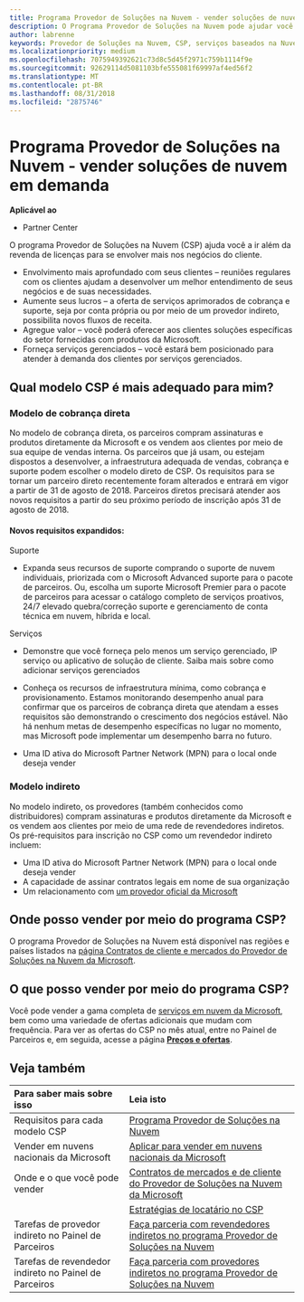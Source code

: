 ```yaml
---
title: Programa Provedor de Soluções na Nuvem - vender soluções de nuvem em demanda | Partner Center
description: O Programa Provedor de Soluções na Nuvem pode ajudar você a expandir seus negócios com novos clientes e novos conhecimentos.
author: labrenne
keywords: Provedor de Soluções na Nuvem, CSP, serviços baseados na Nuvem, Azure, Office 365, Dynamics, parceiro CSP, vender no CSP, parceiro direto, parceiro CSP direto, revendedor CSP indireto, CSP direto, CSP indireto, modelo direto, modelo indireto, revendedor indireto, provedor indireto, provedor, distribuidor, programa provedor de soluções na nuvem
ms.localizationpriority: medium
ms.openlocfilehash: 7075949392621c73d8c5d45f2971c759b1114f9e
ms.sourcegitcommit: 92629114d5081103bfe555081f69997af4ed56f2
ms.translationtype: MT
ms.contentlocale: pt-BR
ms.lasthandoff: 08/31/2018
ms.locfileid: "2875746"
---
```

# <a name="cloud-solution-provider-program---selling-in-demand-cloud-solutions"></a>Programa Provedor de Soluções na Nuvem - vender soluções de nuvem em demanda 

**Aplicável ao**

-  Partner Center

O programa Provedor de Soluções na Nuvem (CSP) ajuda você a ir além da revenda de licenças para se envolver mais nos negócios do cliente.
 
- Envolvimento mais aprofundado com seus clientes – reuniões regulares com os clientes ajudam a desenvolver um melhor entendimento de seus negócios e de suas necessidades.
- Aumente seus lucros – a oferta de serviços aprimorados de cobrança e suporte, seja por conta própria ou por meio de um provedor indireto, possibilita novos fluxos de receita.  
- Agregue valor – você poderá oferecer aos clientes soluções específicas do setor fornecidas com produtos da Microsoft.
- Forneça serviços gerenciados – você estará bem posicionado para atender à demanda dos clientes por serviços gerenciados. 

## <a name="which-csp-model-is-best-for-me"></a>Qual modelo CSP é mais adequado para mim?

### <a name="direct-bill-model"></a>Modelo de cobrança direta

 No modelo de cobrança direta, os parceiros compram assinaturas e produtos diretamente da Microsoft e os vendem aos clientes por meio de sua equipe de vendas interna. Os parceiros que já usam, ou estejam dispostos a desenvolver, a infraestrutura adequada de vendas, cobrança e suporte podem escolher o modelo direto de CSP. Os requisitos para se tornar um parceiro direto recentemente foram alterados e entrará em vigor a partir de 31 de agosto de 2018. Parceiros diretos precisará atender aos novos requisitos a partir do seu próximo período de inscrição após 31 de agosto de 2018.


#### <a name="new-expanded-requirements"></a>Novos requisitos expandidos:

Suporte
- Expanda seus recursos de suporte comprando o suporte de nuvem individuais, priorizada com o Microsoft Advanced suporte para o pacote de parceiros. Ou, escolha um suporte Microsoft Premier para o pacote de parceiros para acessar o catálogo completo de serviços proativos, 24/7 elevado quebra/correção suporte e gerenciamento de conta técnica em nuvem, híbrida e local. 

Serviços

- Demonstre que você forneça pelo menos um serviço gerenciado, IP serviço ou aplicativo de solução de cliente. Saiba mais sobre como adicionar serviços gerenciados

- Conheça os recursos de infraestrutura mínima, como cobrança e provisionamento.
Estamos monitorando desempenho anual para confirmar que os parceiros de cobrança direta que atendam a esses requisitos são demonstrando o crescimento dos negócios estável. Não há nenhum metas de desempenho específicas no lugar no momento, mas Microsoft pode implementar um desempenho barra no futuro. 

- Uma ID ativa do Microsoft Partner Network (MPN) para o local onde deseja vender


### <a name="indirect-model"></a>Modelo indireto

No modelo indireto, os provedores (também conhecidos como distribuidores) compram assinaturas e produtos diretamente da Microsoft e os vendem aos clientes por meio de uma rede de revendedores indiretos. Os pré-requisitos para inscrição no CSP como um revendedor indireto incluem:

- Uma ID ativa do Microsoft Partner Network (MPN) para o local onde deseja vender
- A capacidade de assinar contratos legais em nome de sua organização
- Um relacionamento com [um provedor oficial da Microsoft](https://partnercenter.microsoft.com/partner/find-a-provider)


## <a name="where-can-i-sell-through-the-csp-program"></a>Onde posso vender por meio do programa CSP?

O programa Provedor de Soluções na Nuvem está disponível nas regiões e países listados na [página Contratos de cliente e mercados do Provedor de Soluções na Nuvem da Microsoft](agreements.md).  

## <a name="what-can-i-sell-through-the-csp-program"></a>O que posso vender por meio do programa CSP?

Você pode vender a gama completa de [serviços em nuvem da Microsoft](https://partner.microsoft.com/cloud-solution-provider/products-and-services), bem como uma variedade de ofertas adicionais que mudam com frequência. Para ver as ofertas do CSP no mês atual, entre no Painel de Parceiros e, em seguida, acesse a página [**Preços e ofertas**](https://partnercenter.microsoft.com/pcv/sales).

## <a name="see-also"></a>Veja também 


|**Para saber mais sobre isso**   |**Leia isto**   |
|:---------------------------|:--------------------|
|Requisitos para cada modelo CSP   | [Programa Provedor de Soluções na Nuvem](https://partnercenter.microsoft.com/partner/cloud-solution-provider)|
|Vender em nuvens nacionais da Microsoft   | [Aplicar para vender em nuvens nacionais da Microsoft](csp-national-clouds-overview.md)|
|Onde e o que você pode vender   |[Contratos de mercados e de cliente do Provedor de Soluções na Nuvem da Microsoft](agreements.md)|
|  | [Estratégias de locatário no CSP](regional-authorization-overview.md)
|Tarefas de provedor indireto no Painel de Parceiros  |[Faça parceria com revendedores indiretos no programa Provedor de Soluções na Nuvem](indirect-provider-tasks-in-partner-center.md)|
|Tarefas de revendedor indireto no Painel de Parceiros   |[Faça parceria com provedores indiretos no programa Provedor de Soluções na Nuvem](indirect-reseller-tasks-in-partner-center.md)|
